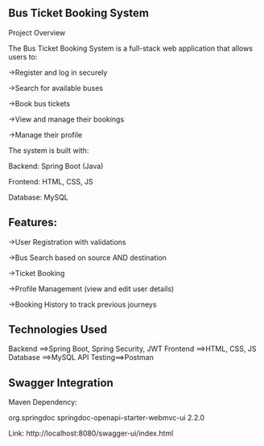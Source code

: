 Bus Ticket Booking System
---------------------------
Project Overview

The Bus Ticket Booking System is a full-stack web application that allows users to:

->Register and log in securely

->Search for available buses

->Book bus tickets

->View and manage their bookings

->Manage their profile

The system is built with:

Backend: Spring Boot (Java)

Frontend: HTML, CSS, JS

Database: MySQL

Features:
---------
->User Registration with validations

->Bus Search based on source AND destination

->Ticket Booking 

->Profile Management (view and edit user details)

->Booking History to track previous journeys


Technologies Used
-----------------
Backend	 ==>Spring Boot, Spring Security, JWT
Frontend ==>HTML, CSS, JS
Database ==>MySQL
API Testing==>Postman

Swagger Integration
--------------------

Maven Dependency:

<dependency>
    <groupId>org.springdoc</groupId>
    <artifactId>springdoc-openapi-starter-webmvc-ui</artifactId>
    <version>2.2.0</version>
</dependency>

Link:
http://localhost:8080/swagger-ui/index.html